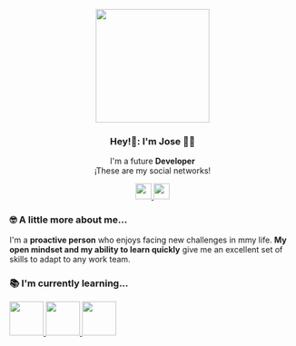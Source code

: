 <p align="center" width="300">
  <img align= "center" width="200" src='https://user-images.githubusercontent.com/121458440/210117782-760366b1-502e-4d56-91e1-c8e8a40bf4ef.jpg'/>
  <h3 align="center"> Hey!🖖: I'm Jose 👨‍💻</h3>
  </p>
  
<p align="center"> I'm a future <strong> Developer</strong> <br / >¡These are my social networks! </p>

</a>     
<p align="center">
  <a href="https://www.linkedin.com/in/jose-vilchez-porras-90a20ba3/" tarjet="blank" style=margin-right: 4px">
    <img align"center" src="https://cdn.jsdelivr.net/npm/simple-icons@3.0.1/icons/linkedin.svg" height="28px" width="28px" />  
  </a> 
  <a href="https://www.instagram.com/jose_vica/" tarjet="blank" style=margin-right: 4px">
    <img align"center" src="https://cdn.jsdelivr.net/npm/simple-icons@3.13.0/icons/instagram.svg" height="28px" widht="28px" />  
 </a>
</p>

### 🤓 A little more about me...

<p> I'm a <strong> proactive person</strong> who enjoys facing new challenges in mmy life. <strong>My open mindset and my ability to learn quickly</strong> give me an excellent set of skills to adapt to any work team.</p>

### 📚 I'm currently learning...

<a href="https://www.typescriptlang.org/">
    <img src="https://user-images.githubusercontent.com/121458440/210119243-cdbe8cbd-e122-4896-a35f-dc97522951e3.jpg" width="60px">
<a/>
<a href="https://www.typescriptlang.org/">
    <img src="https://user-images.githubusercontent.com/121458440/210119682-2b11a509-62c0-460a-84c4-9ac7d24595a0.png" width="60px">
<a/>
<a href="https://www.typescriptlang.org/">
    <img src="https://user-images.githubusercontent.com/121458440/210119694-1a43eecb-2e59-406e-8219-30b7e1ed3004.png" width="60px">
